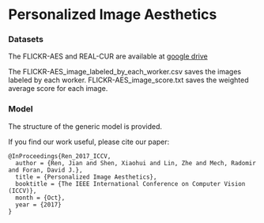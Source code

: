 # Personalized Image Aesthetics


### Datasets

The FLICKR-AES and REAL-CUR are available at [google drive](https://drive.google.com/drive/folders/1XLlPu_lgHqRstF7DBmXQ2QPSK9KPx1Yu)


The FLICKR-AES_image_labeled_by_each_worker.csv saves the images labeled by each worker. FLICKR-AES_image_score.txt saves the weighted average score for each image.

### Model

The structure of the generic model is provided. 

If you find our work useful, please cite our paper:

	@InProceedings{Ren_2017_ICCV,
	  author = {Ren, Jian and Shen, Xiaohui and Lin, Zhe and Mech, Radomir and Foran, David J.},
	  title = {Personalized Image Aesthetics},
	  booktitle = {The IEEE International Conference on Computer Vision (ICCV)},
	  month = {Oct},
	  year = {2017}
	}
